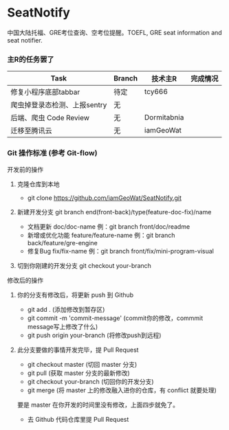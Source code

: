 # SeatNotify
中国大陆托福、GRE考位查询、空考位提醒。TOEFL, GRE seat information and seat notifier.

### 主R的任务罢了
|  Task | Branch | 技术主R | 完成情况 |
|    ----    |  ----  | -- | --- |
|  修复小程序底部tabbar  | 待定 | tcy666 |  |
| 爬虫掉登录态检测、上报sentry | 无 |  |  |
| 后端、爬虫 Code Review  | 无 | Dormitabnia |  |
| 迁移至腾讯云  | 无 | iamGeoWat |  |

### Git 操作标准 (参考 Git-flow)
开发前的操作
1. 克隆仓库到本地

    - git clone https://github.com/iamGeoWat/SeatNotify.git

2. 新建开发分支 git branch end(front-back)/type(feature-doc-fix)/name
    - 文档更新 doc/doc-name 例：git branch front/doc/readme
    - 新增或优化功能 feature/feature-name 例：git branch back/feature/gre-engine
    - 修复Bug fix/fix-name 例：git branch front/fix/mini-program-visual
    
3. 切到你刚建的开发分支 git checkout your-branch

修改后的操作
    
1. 你的分支有修改后，将更新 push 到 Github
    - git add . (添加修改到暂存区)
    - git commit -m 'commit-message' (commit你的修改，commmit message写上修改了什么)
    - git push origin your-branch (将修改push到远程)

2. 此分支要做的事情开发完毕，提 Pull Request
    - git checkout master (切回 master 分支)
    - git pull (获取 master 分支的最新修改)
    - git checkout your-branch (切回你的开发分支)
    - git merge (将 master 上的修改融入进你的仓库，有 conflict 就要处理)
    
    要是 master 在你开发的时间里没有修改，上面四步就免了。
    - 去 Github 代码仓库里提 Pull Request

